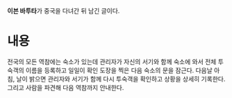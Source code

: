 **이븐 바투타**가 중국을 다녀간 뒤 남긴 글이다.
# 내용
전국의 모든 역참에는 숙소가 있는데 관리자가 자신의 서기와 함께 숙소에 와서 전체 투숙객의 이름을 등록하고 일일이 확인 도장을 찍은 다음 숙소의 문을 잠근다. 다음날 아침, 날이 밝으면 관리자와 서기가 함께 다시 투숙객을 확인하고 상황을 상세히 기록한다. 그리고 사람을 파견해 다음 역참까지 안내한다.